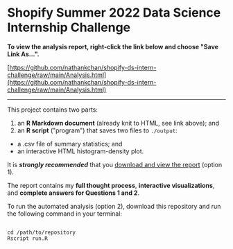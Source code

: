 # Shopify Summer 2022 Data Science Internship Challenge

**To view the analysis report, right-click the link below and choose "Save Link As...".**

[https://github.com/nathankchan/shopify-ds-intern-challenge/raw/main/Analysis.html](https://github.com/nathankchan/shopify-ds-intern-challenge/raw/main/Analysis.html)

***

This project contains two parts: 

1. an **R Markdown document** (already knit to HTML, see link above); and 
2. an **R script** ("program") that saves two files to `./output`: 
  + a .csv file of summary statistics; and 
  + an interactive HTML histogram-density plot.

It is ***strongly recommended*** that you [download and view the report](https://github.com/nathankchan/shopify-ds-intern-challenge/raw/main/Analysis.html) (option 1). 

The report contains my **full thought process**, **interactive visualizations**, and **complete answers for Questions 1 and 2**.

To run the automated analysis (option 2), download this repository and run the following command in your terminal:

```{bash, eval = FALSE}

cd /path/to/repository
Rscript run.R

```

